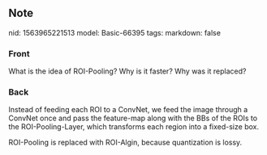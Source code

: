 ## Note
nid: 1563965221513
model: Basic-66395
tags: 
markdown: false

### Front
What is the idea of ROI-Pooling? Why is it faster? Why was it replaced?

### Back
Instead of feeding each ROI to a ConvNet, we feed the image through
a ConvNet once and pass the feature-map along with the BBs of the
ROIs to the ROI-Pooling-Layer, which transforms each region into a
fixed-size box.
<div>
  ROI-Pooling is replaced with ROI-Algin, because quantization is
  lossy.
</div>
